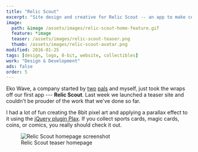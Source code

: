```yaml
---
title: "Relic Scout"
excerpt: "Site design and creative for Relic Scout -- an app to make collecting simpler, while saving you money."
image: 
  path: &image /assets/images/relic-scout-home-feature.gif
  feature: *image
  teaser: /assets/images/relic-scout-teaser.png
  thumb: /assets/images/relic-scout-avatar.png
modified: 2016-01-25
tags: [design, logo, 8-bit, website, collectibles]
work: "Design & Development"
ads: false
order: 5
---
```


Eko Wave, a company started by [two](http://twitter.com/endonend) [pals](http://twitter.com/bjpmba) and myself, just took the wraps off our first app --- **Relic Scout**. Last week we launched a teaser site and couldn't be prouder of the work that we've done so far.

I had a lot of fun creating the 8bit pixel art and applying a parallax effect to it using the [jQuery plugin Plax](https://github.com/cameronmcefee/plax). If you collect sports cards, magic cards, coins, or comics, you really should check it out.

<figure>
	<img src="{{ site.url }}/assets/images/relic-scout-browser-750.jpg" alt="Relic Scout homepage screenshot">
	<figcaption>Relic Scout teaser homepage</figcaption>
</figure>
